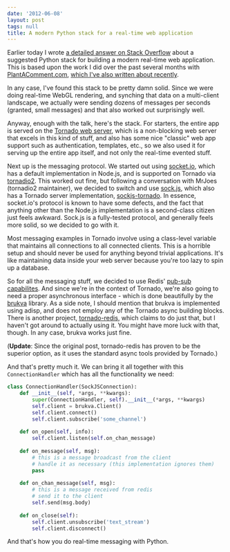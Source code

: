 ```yaml
---
date: '2012-06-08'
layout: post
tags: null
title: A modern Python stack for a real-time web application
---
```


Earlier today I wrote [a detailed answer on Stack Overflow](http://stackoverflow.com/a/10950702/24545) about a suggested Python
stack for building a modern real-time web application. This is based upon the
work I did over the past several months with
[PlantAComment.com](http://plantacomment.com), [which I've also written about recently](http://blog.y3xz.com/blog/2012/05/20/webgl--liquid-galaxy-fun/).

In any case, I've found this stack to be pretty damn solid. Since we were
doing real-time WebGL rendering, and synching that data on a multi-client
landscape, we actually were sending dozens of messages per seconds (granted,
small messages) and that also worked out surprisingly well.

Anyway, enough with the talk, here's the stack. For starters, the entire app
is served on the [Tornado web server](http://www.tornadoweb.org/), which is a
non-blocking web server that excels in this kind of stuff, and also has some
nice "classic" web app support such as authentication, templates, etc., so we
also used it for serving up the entire app itself, and not only the real-time
evented stuff.

Next up is the messaging protocol. We started out using
[socket.io](http://socket.io), which has a default implementation in Node.js,
and is supported on Tornado via
[tornadio2](https://github.com/mrjoes/tornadio2). This worked out fine, but
following a conversation with MrJoes (tornadio2 maintainer), we decided to
switch and use [sock.js](https://github.com/sockjs/sockjs-client), which also
has a Tornado server implementation, [sockjs-tornado](https://github.com/MrJoes/sockjs-tornado). In essence, socket.io's
protocol is known to have some defects, and the fact that anything other than
the Node.js implementation is a second-class citizen just feels awkward.
Sock.js is a fully-tested protocol, and generally feels more solid, so we
decided to go with it.

Most messaging examples in Tornado involve using a class-level variable that
maintains all connections to all connected clients. This is a horrible setup
and should never be used for anything beyond trivial applications. It's like
maintaining data inside your web server because you're too lazy to spin up a
database.

So for all the messaging stuff, we decided to use Redis' [pub-sub capabilites](http://redis.io/commands#pubsub). And since we're in the context
of Tornado, we're also going to need a proper asynchronous interface - which
is done beautifully by the [brukva](https://github.com/evilkost/brukva)
library. As a side note, I should mention that brukva is implemented using
adisp, and does not employ any of the Tornado async building blocks. There is
another project, [tornado-redis](https://github.com/leporo/tornado-redis),
which claims to do just that, but I haven't got around to actually using it.
You might have more luck with that, though. In any case, brukva works just
fine.

(**Update**: Since the original post, tornado-redis has proven to be the superior option, as it uses the standard async tools provided by Tornado.)

And that's pretty much it. We can bring it all together with this
`ConnectionHandler` which has all the functionality we need:

```python
class ConnectionHandler(SockJSConnection):
    def __init__(self, *args, **kwargs):
        super(ConnectionHandler, self).__init__(*args, **kwargs)
        self.client = brukva.Client()
        self.client.connect()
        self.client.subscribe('some_channel')
     
    def on_open(self, info):
        self.client.listen(self.on_chan_message)
     
    def on_message(self, msg):
        # this is a message broadcast from the client
        # handle it as necessary (this implementation ignores them)
        pass
     
    def on_chan_message(self, msg):
        # this is a message received from redis
        # send it to the client
        self.send(msg.body)
     
    def on_close(self):
        self.client.unsubscribe('text_stream')
        self.client.disconnect()
```

And that's how you do real-time messaging with Python.